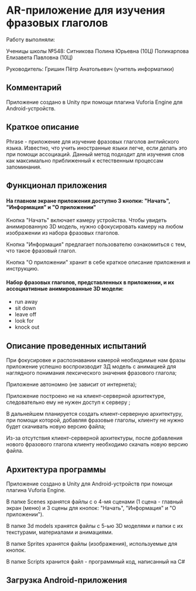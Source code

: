 # AR-приложение для изучения фразовых глаголов
Работу выполняли:

Ученицы школы №548: Ситникова Полина Юрьевна (10Ц) Поликарпова Елизавета Павловна (10Ц)

Руководитель: Гришин Пётр Анатольевич (учитель информатики)
## Комментарий
Приложение создано в Unity при помощи плагина Vuforia Engine для Android-устройств.
## Краткое описание
Phrase - приложение для изучение фразовых глаголов английского языка. Известно, что учить иностранные языки легче, если делать это при помощи ассоциаций. Данный метод подходит для изучения слов как максимально приближенный к естественным процессам запоминания.
## Функционал приложения
#### На главном экране приложения доступно 3 кнопки: "Начать", "Информация" и "О приложении"
Кнопка "Начать" включает камеру устройства. Чтобы увидеть анимированную 3D модель, нужно сфокусировать камеру на любом изображении  из набора фразовых глаголов.

Кнопка "Информация" предлагает пользователю ознакомиться с тем, что такое фразовый глагол.

Кнопка "О приложении" хранит в себе краткое описание приложения и инструкцию.
#### Набор фразовых глаголов, представленных в приложении, и их ассоциативные анимированные 3D модели:
- run away
- sit down
- leave off
- look for
- knock out
## Описание проведенных испытаний
При фокусировке и распознавании камерой необходимые нам фразы приложение успешно воспроизводит 3Д модель с анимацией для наглядного понимания лексического значения фразового глагола;

Приложение автономно (не зависит от интернета);

Приложение построено не на клиент-серверной архитектуре, следовательно ему не нужен доступ к серверу ;

В дальнейшем планируется создать клиент-серверную архитектуру, при помощи которой, добавляя фразовые глаголы, клиенту не нужно будет скачивать новую версию файла;

Из-за отсутствия клиент-серверной архитектуры, после добавления нового фразового глагола клиенту необходимо скачать новую версию файла.
## Архитектура программы 
Приложение создано в Unity для Android-устройств при помощи плагина Vuforia Engine.

В папке Scenes хранятся файлы с о 4-мя сценами (1 сцена - главный экран (меню) и 3 сцены для кнопок: "Начать", "Информация" и "О приложении").

В папке 3d models хранятся файлы с 5-ью 3D моделями и папки с их текстурами, материалами и анимациями.

В папке Sprites хранятся файлы (изображения), используемые для кнопок.

В папке Scripts хранится файл - программный код, написанный на C#
## Загрузка Android-приложения
